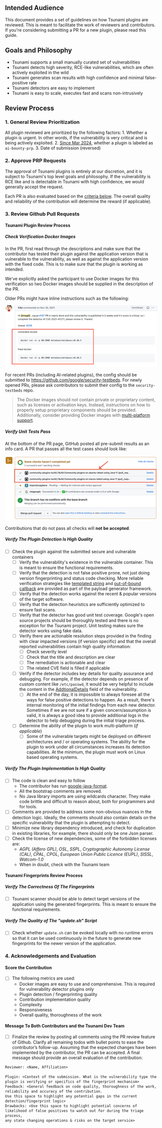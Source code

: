 ## Intended Audience

This document provides a set of guidelines on how Tsunami plugins are reviewed.
This is meant to facilitate the work of reviewers and contributors. If you're
considering submitting a PR for a new plugin, please read this guide.

## Goals and Philosophy

*   Tsunami supports a small manually curated set of vulnerabilities
*   Tsunami detects high severity, RCE-like vulnerabilities, which are often
    actively exploited in the wild
*   Tsunami generates scan results with high confidence and minimal
    false-positive rate
*   Tsunami detectors are easy to implement
*   Tsunami is easy to scale, executes fast and scans non-intrusively

## Review Process

### 1. General Review Prioritization

All plugin reviewed are prioritized by the following factors: 1. Whether a
plugin is urgent. In other words, if the vulnerability is very critical and is
being actively exploited. 2.
[Since Mar 2024](https://bughunters.google.com/blog/5691890239930368/tsunami-network-scanner-ai-security),
whether a plugin is labeled as `ai-bounty-prp`. 3. Date of submission (reversed)

### 2. Approve PRP Requests

The approval of Tsunami plugins is entirely at our discretion, and it is subject
to Tsunami's top level goals and philosophy. If the vulnerability is RCE like
and is detectable in Tsunami with high confidence, we would generally accept the
request.

Each PR is also evaluated based on the
[criteria below](#4-acknowledgements-and-evaluation). The overall quality and
reliability of the contribution will determine the reward (if applicable).

### 3. Review Github Pull Requests

#### Tsunami Plugin Review Process

##### Check Verification Docker Images

In the PR, first read through the descriptions and make sure that the
contributor has tested their plugin against the application version that is
vulnerable to the vulnerability, as well as against the application version with
the fixed code. This is to make sure that the plugin is working as intended.

We've explicitly asked the participant to use Docker images for this
verification so two Docker images should be supplied in the description of the
PR.

Older PRs might have inline instructions such as the following:

![Verification Image on Older PRs](./verificationimageoldpr.png)

For recent PRs (including AI-related plugins), the config should be submitted to
https://github.com/google/security-testbeds. For newly opened PRs, please ask
contributors to submit their config to the `security-testbeds` repo.

> The Docker images should not contain private or proprietary content, such as
> licenses or activation keys. Instead, instructions on how to properly setup
> proprietary components should be provided. Additionally, consider providing
> Docker images with
> [multi-platform support](https://docs.docker.com/build/building/multi-platform/).

##### Verify Unit Tests Pass

At the bottom of the PR page, GitHub posted all pre-submit results as an info
card. A PR that passes all the test cases should look like:

![Successful PR](./goodpr.png)

Contributions that do not pass all checks will **not be accepted**.

##### Verify The Plugin Detection Is High Quality

-   [ ] Check the plugin against the submitted secure and vulnerable containers
    -   [ ] Verify the vulnerability's existence in the vulnerable container.
        This is meant to ensure the functional requirements.
    -   [ ] Verify that the detection is not false positive prone, not just
        doing version fingerprinting and status code checking. More reliable
        verification strategies like
        [templated string](https://github.com/google/tsunami-security-scanner/blob/96b5229b67a2a2dcc0368451d6b04b4feae66e6e/plugin/src/main/resources/com/google/tsunami/plugin/payload/payload_definitions.yaml#L43)
        and
        [out-of-bound callback](https://github.com/google/tsunami-security-scanner/blob/96b5229b67a2a2dcc0368451d6b04b4feae66e6e/plugin/src/main/resources/com/google/tsunami/plugin/payload/payload_definitions.yaml#L35)
        are provided as part of the payload generator framework.
    -   [ ] Verify that the detection works against the recent & popular
        versions of the target software.
    -   [ ] Verify that the detection heuristics are sufficiently optimized to
        ensure fast scans.
    -   [ ] Verify that the detector has good unit test coverage. Google's open
        source projects should be thoroughly tested and there is no exception
        for the Tsunami project. Unit testing makes sure the detector works
        using fake data.
    -   [ ] Verify there are actionable resolution steps provided in the finding
        with clear impacted versions (if version specific) and that the overall
        reported vulnerabilities contain high quality information:
        -   [ ] Check severity level
        -   [ ] Check that the title and description are clear
        -   [ ] The remediation is actionable and clear
        -   [ ] The related CVE field is filled if applicable
    -   [ ] Verify if the detector includes key details for quality assurance
        and debugging. For example, if the detector depends on presence of
        custom content like `/etc/passwd`, it would be very helpful to include
        the content in the
        [AddtionalDetails](https://github.com/google/tsunami-security-scanner-plugins/blob/master/google/detectors/directorytraversal/generic_path_traversal_detector/src/main/java/com/google/tsunami/plugins/detectors/directorytraversal/genericpathtraversaldetector/GenericPathTraversalDetector.java#L198)
        field of the vulnerability.
        -   [ ] At the end of the day, it is impossible to always foresee all
            the ways for false positive detections to happen. As a result,
            there's internal monitoring of the initial findings from each new
            detector. Sometimes if we are not sure if a given concern/assumption
            is valid, it is always a good idea to provide additional logs in the
            detector to help debugging during the initial triage process.
    -   [ ] Determine the ability of the plugin to work multi-platform (*if
        applicable*)
        -   [ ] Some of the vulnerable targets might be deployed on different
            architectures and / or operating systems. The ability for the plugin
            to work under all circumstances increases its detection
            capabilities. At the minimum, the plugin must work on Linux based
            operating systems.

##### Verify The Plugin Implementation Is High Quality

-   [ ] The code is clean and easy to follow
    *   The contributor has run
        [google-java-format](https://github.com/google/google-java-format).
    *   All the bootstrap comments are removed.
    *   No Java library imports are using wildcards character. They make code
        brittle and difficult to reason about, both for programmers and for
        tools.
-   [ ] Comments are provided to address some non-obvious nuances in the
    detection logic. Ideally, the comments should also contain details on the
    specific vulnerability that the plugin is attempting to detect.
-   [ ] Minimize new library dependency introduced, and check for duplication in
    existing libraries, for example, there should only be one Json parser.
-   [ ] Check the license of new dependencies, some of the forbidden licenses
    are:
    *   *AGPL (Affero GPL)*, *OSL*, *SSPL*, *Cryptographic Autonomy License
        (CAL)*, *CPAL*, *CPOL*, *European Union Public Licence (EUPL)*, *SISSL*,
        *Watcom-1.0*
    *   When in doubt, check with the Tsunami team

#### Tsunami Fingerprints Review Process

##### Verify The Correctness Of The Fingerprints

-   [ ] Tsunami scanner should be able to detect target versions of the
    application using the generated fingerprints. This is meant to ensure the
    functional requirements.

##### Verify The Quality of The "update.sh" Script

-   [ ] Check whether `update.sh` can be evoked locally with no runtime errors
    so that it can be used continuously in the future to generate new
    fingerprints for the newer version of the application.

### 4. Acknowledgements and Evaluation

#### Score the Contribution

-   [ ] The following metrics are used:
    *   Docker images are easy to use and comprehensive. This is required for
        vulnerability detector plugins only
    *   Plugin detection / fingerprinting quality
    *   Contribution implementation quality
    *   Complexity
    *   Responsiveness
    *   Overall quality, thoroughness of the work

#### Message To Both Contributors and the Tsunami Dev Team

-   [ ] Finalize the review by posting all comments using the PR review feature
    of Github. Clarify all remaining todos with bullet points to ease the
    contributor’s follow-up. Assuming that the expected changes have been
    implemented by the contributor, the PR can be accepted. A final message
    should provide an overall evaluation of the contribution:

```
Reviewer: <Name, Affiliation>

Plugin: <Context of the submission. What is the vulnerability type the plugin is verifying or specifics of the fingerprint mechanism>
Feedback: <General feedback on code quality, thoroughness of the work, reliability and accuracy of the contribution.
Use this space to highlight any potential gaps in the current detection/fingerprint logic>
Drawbacks: <Use this space to highlight potential concerns of likelihood of false positives to watch out for during the triage process,
any state changing operations & risks on the target service>
```
